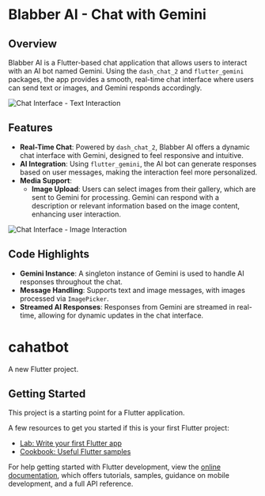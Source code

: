

# Blabber AI - Chat with Gemini

## Overview
Blabber AI is a Flutter-based chat application that allows users to interact with an AI bot named Gemini. Using the `dash_chat_2` and `flutter_gemini` packages, the app provides a smooth, real-time chat interface where users can send text or images, and Gemini responds accordingly.

![Chat Interface - Text Interaction](https://github.com/username/repo-name/blob/main/path-to-your-image.png)

## Features
- **Real-Time Chat**: Powered by `dash_chat_2`, Blabber AI offers a dynamic chat interface with Gemini, designed to feel responsive and intuitive.
- **AI Integration**: Using `flutter_gemini`, the AI bot can generate responses based on user messages, making the interaction feel more personalized.
- **Media Support**:
  - **Image Upload**: Users can select images from their gallery, which are sent to Gemini for processing. Gemini can respond with a description or relevant information based on the image content, enhancing user interaction.

![Chat Interface - Image Interaction](https://github.com/username/repo-name/blob/main/path-to-your-image.png)

## Code Highlights
- **Gemini Instance**: A singleton instance of Gemini is used to handle AI responses throughout the chat.
- **Message Handling**: Supports text and image messages, with images processed via `ImagePicker`.
- **Streamed AI Responses**: Responses from Gemini are streamed in real-time, allowing for dynamic updates in the chat interface.



# cahatbot

A new Flutter project.

## Getting Started

This project is a starting point for a Flutter application.

A few resources to get you started if this is your first Flutter project:

- [Lab: Write your first Flutter app](https://docs.flutter.dev/get-started/codelab)
- [Cookbook: Useful Flutter samples](https://docs.flutter.dev/cookbook)

For help getting started with Flutter development, view the
[online documentation](https://docs.flutter.dev/), which offers tutorials,
samples, guidance on mobile development, and a full API reference.
